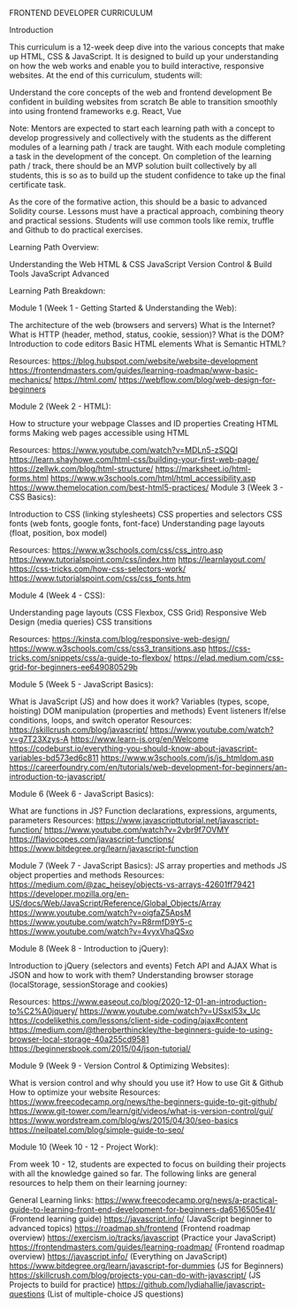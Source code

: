 FRONTEND DEVELOPER CURRICULUM

Introduction

This curriculum is a 12-week deep dive into the various concepts that make up HTML, CSS & JavaScript. It is designed to build up your understanding on how the web works and enable you to build interactive, responsive websites. At the end of this curriculum, students will:

Understand the core concepts of the web and frontend development
Be confident in building websites from scratch
Be able to transition smoothly into using frontend frameworks e.g. React, Vue


Note:  Mentors are expected to start each learning path with a concept to develop progressively and collectively  with the students as the different modules of a learning path / track are taught. With each module completing a task in the development of the concept. On completion of the learning path / track, there should be an MVP solution built collectively by all students, this is so as to build up the student confidence to take up the final certificate task.

As the core of the formative action, this should be a basic to advanced Solidity course. Lessons must have a practical approach, combining theory and practical sessions. Students will use common tools like remix, truffle and Github to do practical exercises.


Learning Path Overview:

Understanding the Web
HTML & CSS
JavaScript
Version Control & Build Tools
JavaScript Advanced

Learning Path Breakdown:


Module 1 (Week 1 - Getting Started & Understanding the Web):  

The architecture of the web (browsers and servers)
What is the Internet?
What is HTTP (header, method, status, cookie, session)?
What is the DOM?
Introduction to code editors
Basic HTML elements
What is Semantic HTML?

Resources:
https://blog.hubspot.com/website/website-development
https://frontendmasters.com/guides/learning-roadmap/www-basic-mechanics/
https://html.com/
https://webflow.com/blog/web-design-for-beginners




Module 2 (Week 2 - HTML):  

How to structure your webpage
Classes and ID properties 
Creating HTML forms
Making web pages accessible using HTML

Resources:
https://www.youtube.com/watch?v=MDLn5-zSQQI
https://learn.shayhowe.com/html-css/building-your-first-web-page/
https://zellwk.com/blog/html-structure/
https://marksheet.io/html-forms.html
https://www.w3schools.com/html/html_accessibility.asp
https://www.themelocation.com/best-html5-practices/
Module 3 (Week 3 - CSS Basics):

Introduction to CSS (linking stylesheets)
CSS properties and selectors
CSS fonts (web fonts, google fonts, font-face)
Understanding page layouts (float, position, box model)

Resources: 
https://www.w3schools.com/css/css_intro.asp
https://www.tutorialspoint.com/css/index.htm 
https://learnlayout.com/
https://css-tricks.com/how-css-selectors-work/
https://www.tutorialspoint.com/css/css_fonts.htm





Module 4 (Week 4 - CSS):

Understanding page layouts (CSS Flexbox, CSS Grid)
Responsive Web Design (media queries)
CSS transitions

Resources:
https://kinsta.com/blog/responsive-web-design/
https://www.w3schools.com/css/css3_transitions.asp
https://css-tricks.com/snippets/css/a-guide-to-flexbox/
https://elad.medium.com/css-grid-for-beginners-ee649080529b







Module 5 (Week 5 - JavaScript Basics):

What is JavaScript (JS) and how does it work?
Variables (types, scope, hoisting)
DOM manipulation (properties and methods)
Event listeners
If/else conditions, loops, and switch operator
Resources:
https://skillcrush.com/blog/javascript/
https://www.youtube.com/watch?v=g7T23Xzys-A
https://www.learn-js.org/en/Welcome
https://codeburst.io/everything-you-should-know-about-javascript-variables-bd573ed6c811
https://www.w3schools.com/js/js_htmldom.asp
https://careerfoundry.com/en/tutorials/web-development-for-beginners/an-introduction-to-javascript/




Module 6 (Week 6 - JavaScript Basics):

What are functions in JS? 
Function declarations, expressions, arguments, parameters
Resources:
https://www.javascripttutorial.net/javascript-function/
https://www.youtube.com/watch?v=2vbr9f7OVMY
https://flaviocopes.com/javascript-functions/
https://www.bitdegree.org/learn/javascript-function




Module 7 (Week 7 - JavaScript Basics):
JS array properties and methods
JS object properties and methods
Resources:
https://medium.com/@zac_heisey/objects-vs-arrays-42601ff79421
https://developer.mozilla.org/en-US/docs/Web/JavaScript/Reference/Global_Objects/Array
https://www.youtube.com/watch?v=oigfaZ5ApsM
https://www.youtube.com/watch?v=R8rmfD9Y5-c
https://www.youtube.com/watch?v=4vyxVhaQSxo



Module 8 (Week 8 - Introduction to jQuery):

Introduction to jQuery (selectors and events)
Fetch API  and AJAX 
What is JSON and how to work with them?
Understanding browser storage (localStorage, sessionStorage and cookies)

Resources:
https://www.easeout.co/blog/2020-12-01-an-introduction-to%C2%A0jquery/
https://www.youtube.com/watch?v=USsxl53x_Uc
https://codelikethis.com/lessons/client-side-coding/ajax#content
https://medium.com/@theroberthinckley/the-beginners-guide-to-using-browser-local-storage-40a255cd9581
https://beginnersbook.com/2015/04/json-tutorial/



Module 9 (Week 9 - Version Control & Optimizing Websites):

What is version control and why should you use it?
How to use Git & Github
How to optimize your website
Resources: 
https://www.freecodecamp.org/news/the-beginners-guide-to-git-github/
https://www.git-tower.com/learn/git/videos/what-is-version-control/gui/
https://www.wordstream.com/blog/ws/2015/04/30/seo-basics
https://neilpatel.com/blog/simple-guide-to-seo/



Module 10 (Week 10 - 12 - Project Work):

From week 10 - 12, students are expected to focus on building their projects with all the knowledge gained so far. The following links are general resources to help them on their learning journey:

General Learning links:
https://www.freecodecamp.org/news/a-practical-guide-to-learning-front-end-development-for-beginners-da6516505e41/  (Frontend learning guide)
https://javascript.info/ (JavaScript beginner to advanced topics)
https://roadmap.sh/frontend (Frontend roadmap overview)
https://exercism.io/tracks/javascript (Practice your JavaScript)
https://frontendmasters.com/guides/learning-roadmap/ (Frontend roadmap overview)
https://javascript.info/ (Everything on JavaScript)
https://www.bitdegree.org/learn/javascript-for-dummies (JS for Beginners)
https://skillcrush.com/blog/projects-you-can-do-with-javascript/ (JS Projects to build for practice)
https://github.com/lydiahallie/javascript-questions (List of multiple-choice JS questions)


